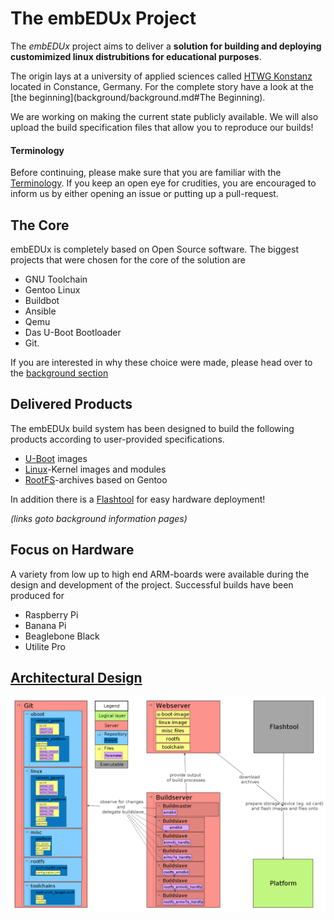 # The **embEDUx** Project
The *embEDUx* project aims to deliver a **solution for building and deploying customimized
linux distrubitions for educational purposes**.

The origin lays at a university of applied sciences called
[HTWG Konstanz](http://www.htwg-konstanz.de/English.20.0.html) located in Constance,
Germany.  For the complete story have a look at the [the
beginning](background/background.md#The Beginning).

We are working on making the current state publicly available.  We will also
upload the build specification files that allow you to reproduce our builds!

#### Terminology
Before continuing, please make sure that you are familiar with the
[Terminology](background/terminology.md). If you keep an open eye for
crudities, you are encouraged to inform us by either opening an issue or putting
up a pull-request.

## The Core
embEDUx is completely based on Open Source software. The biggest projects that
were chosen for the core of the solution are

* GNU Toolchain
* Gentoo Linux
* Buildbot
* Ansible
* Qemu
* Das U-Boot Bootloader
* Git.

If you are interested in why these choice were made, please head over to the
[background section](background/background.md)

## Delivered Products
The embEDUx build system has been designed to build the following products
according to user-provided specifications. 

* [U-Boot](background/specs/uboot.md) images
* [Linux](background/specs/.md)-Kernel images and modules
* [RootFS](background/specs/rootfs.md)-archives based on Gentoo

In addition there is a [Flashtool](background/specs/flashtool.md) for easy hardware deployment!

*(links goto background information pages)*

## Focus on Hardware
A variety from low up to high end ARM-boards were available during the design
and development of the project. Successful builds have been produced for

* Raspberry Pi
* Banana Pi
* Beaglebone Black
* Utilite Pro

## [Architectural Design](background/design/architecture.md)
[![](background/common/img/architectural_overview.png)](background/common/img/architectural_overview.png)
